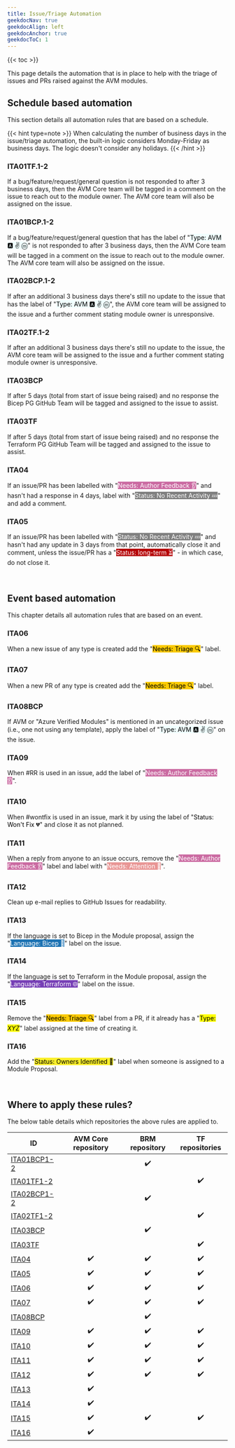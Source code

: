 ```yaml
---
title: Issue/Triage Automation
geekdocNav: true
geekdocAlign: left
geekdocAnchor: true
geekdocToC: 1
---
```


{{< toc >}}

This page details the automation that is in place to help with the triage of issues and PRs raised against the AVM modules.

## Schedule based automation

This section details all automation rules that are based on a schedule.

{{< hint type=note >}}
When calculating the number of business days in the issue/triage automation, the built-in logic considers Monday-Friday as business days. The logic doesn't consider any holidays.
{{< /hint >}}

### ITA01TF.1-2

If a bug/feature/request/general question is not responded to after 3 business days, then the AVM Core team will be tagged in a comment on the issue to reach out to the module owner. The AVM core team will also be assigned on the issue.

### ITA01BCP.1-2

If a bug/feature/request/general question that has the label of "<mark style="background-color:#F0FFFF;">Type: AVM 🅰️ ✌️ ⓜ️</mark>" is not responded to after 3 business days, then the AVM Core team will be tagged in a comment on the issue to reach out to the module owner. The AVM core team will also be assigned on the issue.

### ITA02BCP.1-2

If after an additional 3 business days there's still no update to the issue that has the label of "<mark style="background-color:#F0FFFF;">Type: AVM 🅰️ ✌️ ⓜ️</mark>", the AVM core team will be assigned to the issue and a further comment stating module owner is unresponsive.

### ITA02TF.1-2

If after an additional 3 business days there's still no update to the issue, the AVM core team will be assigned to the issue and a further comment stating module owner is unresponsive.

### ITA03BCP

If after 5 days (total from start of issue being raised) and no response the Bicep PG GitHub Team will be tagged and assigned to the issue to assist.

### ITA03TF

If after 5 days (total from start of issue being raised) and no response the Terraform PG GitHub Team will be tagged and assigned to the issue to assist.

### ITA04

If an issue/PR has been labelled with "<mark style="background-color:#CB6BA2;color:white;">Needs: Author Feedback 👂</mark>" and hasn't had a response in 4 days, label with "<mark style="background-color:#808080;color:white;">Status: No Recent Activity 💤</mark>" and add a comment.

### ITA05

If an issue/PR has been labelled with "<mark style="background-color:#808080;color:white;">Status: No Recent Activity 💤</mark>" and hasn't had any update in 3 days from that point, automatically close it and comment, unless the issue/PR has a "<mark style="background-color:#B60205;color:white;">Status: long-term ⏳</mark>" - in which case, do not close it.

<br>

## Event based automation

This chapter details all automation rules that are based on an event.

### ITA06

When a new issue of any type is created add the "<mark style="background-color:#FBCA04;">Needs: Triage 🔍</mark>" label.

### ITA07

When a new PR of any type is created add the "<mark style="background-color:#FBCA04;">Needs: Triage 🔍</mark>" label.

### ITA08BCP

If AVM or "Azure Verified Modules" is mentioned in an uncategorized issue (i.e., one not using any template), apply the label of "<mark style="background-color:#F0FFFF;">Type: AVM 🅰️ ✌️ ⓜ️</mark>" on the issue.

### ITA09

When #RR is used in an issue, add the label of "<mark style="background-color:#CB6BA2;color:white;">Needs: Author Feedback 👂</mark>".

### ITA10

When #wontfix is used in an issue, mark it by using the label of "<mark style="background-color:#FFFFFF;">Status: Won't Fix 💔</mark>" and close it as not planned.

### ITA11

When a reply from anyone to an issue occurs, remove the "<mark style="background-color:#CB6BA2;color:white;">Needs: Author Feedback 👂</mark>" label and label with "<mark style="background-color:#E99695;color:white;">Needs: Attention 👋</mark>".

### ITA12

Clean up e-mail replies to GitHub Issues for readability.

### ITA13

If the language is set to Bicep in the Module proposal, assign the "<mark style="background-color:#1D73B3;color:white;">Language: Bicep 💪</mark>" label on the issue.

### ITA14

If the language is set to Terraform in the Module proposal, assign the "<mark style="background-color:#7740B6;color:white;">Language: Terraform 🌐</mark>" label on the issue.

### ITA15

Remove the "<mark style="background-color:#FBCA04;">Needs: Triage 🔍</mark>" label from a PR, if it already has a "<mark>Type: *XYZ*</mark>" label assigned at the time of creating it.

### ITA16

Add the "<mark style="background-color:#FBEF2A;">Status: Owners Identified 🤘</mark>" label when someone is assigned to a Module Proposal.

<br>

## Where to apply these rules?

The below table details which repositories the above rules are applied to.

| ID                          | AVM Core repository | BRM repository | TF repositories |
|-----------------------------|:-------------------:|:--------------:|:---------------:|
| [ITA01BCP1-2](#ita01bcp1-2) |                     |       ✔️       |                 |
| [ITA01TF1-2](#ita01tf1-2)   |                     |                |       ✔️        |
| [ITA02BCP1-2](#ita02bcp1-2) |                     |       ✔️       |                 |
| [ITA02TF1-2](#ita02tf1-2)   |                     |                |       ✔️        |
| [ITA03BCP](#ita03bcp)       |                     |       ✔️       |                 |
| [ITA03TF](#ita03tf)         |                     |                |       ✔️        |
| [ITA04](#ita04)             |         ✔️          |       ✔️       |       ✔️        |
| [ITA05](#ita05)             |         ✔️          |       ✔️       |       ✔️        |
| [ITA06](#ita06)             |         ✔️          |       ✔️       |       ✔️        |
| [ITA07](#ita07)             |         ✔️          |       ✔️       |       ✔️        |
| [ITA08BCP](#ita08bcp)       |                     |       ✔️       |                 |
| [ITA09](#ita09)             |         ✔️          |       ✔️       |       ✔️        |
| [ITA10](#ita10)             |         ✔️          |       ✔️       |       ✔️        |
| [ITA11](#ita11)             |         ✔️          |       ✔️       |       ✔️        |
| [ITA12](#ita12)             |         ✔️          |       ✔️       |       ✔️        |
| [ITA13](#ita13)             |         ✔️          |                |                 |
| [ITA14](#ita14)             |         ✔️          |                |                 |
| [ITA15](#ita15)             |         ✔️          |       ✔️       |       ✔️        |
| [ITA16](#ita16)             |         ✔️          |                |                 |
